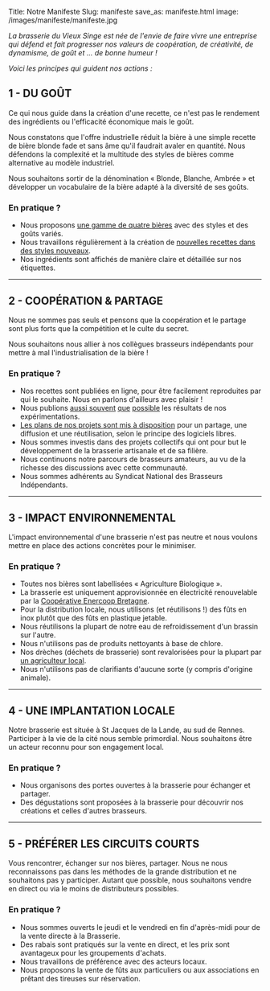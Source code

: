 Title: Notre Manifeste
Slug: manifeste
save_as: manifeste.html
image: /images/manifeste/manifeste.jpg


*La brasserie du Vieux Singe est née de l'envie de faire vivre une entreprise qui défend et fait progresser nos valeurs de coopération, de créativité, de dynamisme, de goût et ... de bonne humeur !*

*Voici les principes qui guident nos actions :*


## 1 - DU GOÛT

Ce qui nous guide dans la création d'une recette, ce n'est pas le rendement des ingrédients ou l'efficacité économique mais le goût.

Nous constatons que l'offre industrielle réduit la bière à une simple recette de bière blonde fade et sans âme qu'il faudrait avaler en quantité.
Nous défendons la complexité et la multitude des styles de bières comme alternative au modèle industriel.

Nous souhaitons sortir de la dénomination « Blonde, Blanche, Ambrée » et développer un vocabulaire de la bière adapté à la diversité de ses goûts.

### En pratique ?

- Nous proposons [une gamme de quatre bières](/index.html#bieres) avec des styles et des goûts variés.
- Nous travaillons régulièrement à la création de [nouvelles recettes dans des styles nouveaux](/experimentations.html).
- Nos ingrédients sont affichés de manière claire et détaillée sur nos étiquettes.

---

## 2 - COOPÉRATION & PARTAGE

Nous ne sommes pas seuls et pensons que la coopération et le partage sont plus forts que la compétition et le culte du secret.

Nous souhaitons nous allier à nos collègues brasseurs indépendants pour mettre à mal l'industrialisation de la bière !

### En pratique ?

- Nos recettes sont publiées en ligne, pour être facilement reproduites par qui le souhaite. Nous en parlons d'ailleurs avec plaisir !
- Nous publions [aussi souvent](http://localhost:8000/fabrication-laveuse-de-futs-open-source.html) [que](http://localhost:8000/un-an.html) [possible](http://localhost:8000/du-larochelle.html) les résultats de nos expérimentations.
- [Les plans de nos projets sont mis à disposition](http://localhost:8000/fabrication-laveuse-de-futs-open-source.html) pour un partage, une diffusion et une réutilisation, selon le principe des logiciels libres.
- Nous sommes investis dans des projets collectifs qui ont pour but le développement de la brasserie artisanale et de sa filière.
- Nous continuons notre parcours de brasseurs amateurs, au vu de la richesse des discussions avec cette communauté.
- Nous sommes adhérents au Syndicat National des Brasseurs Indépendants.

---

## 3 - IMPACT ENVIRONNEMENTAL

L'impact environnemental d'une brasserie n'est pas neutre et nous voulons mettre en place des actions concrètes pour le minimiser.

### En pratique ?

- Toutes nos bières sont labellisées « Agriculture Biologique ».
- La brasserie est uniquement approvisionnée en électricité renouvelable par la [Coopérative Enercoop Bretagne](https://bretagne.enercoop.fr/).
- Pour la distribution locale, nous utilisons (et réutilisons !) des fûts en inox plutôt que des fûts en plastique jetable.
- Nous réutilisons la plupart de notre eau de refroidissement d'un brassin sur l'autre.
- Nous n'utilisons pas de produits nettoyants à base de chlore.
- Nos drèches (déchets de brasserie) sont revalorisées pour la plupart par [un agriculteur local](http://www.lespetitschapelais.fr/).
- Nous n'utilisons pas de clarifiants d'aucune sorte (y compris d'origine animale).

---

## 4 - UNE IMPLANTATION LOCALE

Notre brasserie est située à St Jacques de la Lande, au sud de Rennes.
Participer à la vie de la cité nous semble primordial.
Nous souhaitons être un acteur reconnu pour son engagement local.


### En pratique ?

- Nous organisons des portes ouvertes à la brasserie pour échanger et partager.
- Des dégustations sont proposées à la brasserie pour découvrir nos créations et celles d'autres brasseurs.

---

## 5 - PRÉFÉRER LES CIRCUITS COURTS

Vous rencontrer, échanger sur nos bières, partager.
Nous ne nous reconnaissons pas dans les méthodes de la grande distribution et ne souhaitons pas y participer.
Autant que possible, nous souhaitons vendre en direct ou via le moins de distributeurs possibles.

### En pratique ?

- Nous sommes ouverts le jeudi et le vendredi en fin d'après-midi pour de la vente directe à la Brasserie.
- Des rabais sont pratiqués sur la vente en direct, et les prix sont avantageux pour les groupements d'achats.
- Nous travaillons de préférence avec des acteurs locaux.
- Nous proposons la vente de fûts aux particuliers ou aux associations en prêtant des tireuses sur réservation.
